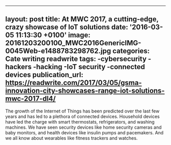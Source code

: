   - --
layout: post
title: At MWC 2017, a cutting-edge, crazy showcase of IoT solutions
date: '2016-03-05 11:13:30 +0100'
image: 20161203200100_MWC2016GenericIMG-0045Web-e1488783298762.jpg
categories: Cate writing readwrite
tags:
-cybersecurity
-hackers
-hacking
-IoT security
-connected devices
publication_url: https://readwrite.com/2017/03/05/gsma-innovation-city-showcases-range-iot-solutions-mwc-2017-dl4/
---
The growth of the Internet of Things  has been predicted over the last few years and has led to a plethora of connected devices. Household devices have led the charge with smart thermostats, refrigerators, and washing machines. We have seen security devices like home security cameras and baby monitors, and health devices like insulin pumps and pacemakers. And we all know about wearables like fitness trackers and watches.
